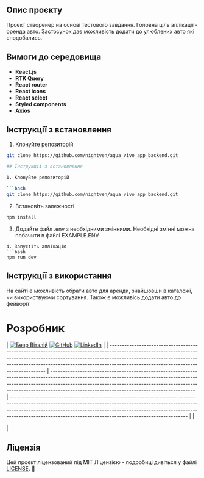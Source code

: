 ## Опис проєкту

Проєкт створенер на основі тестового завдання. Головна ціль аплікації - оренда авто. Застосунок дає можливість додати до улюблених авто які сподобались.

## Вимоги до середовища

- **React.js**
- **RTK Query**
- **React router**
- **React icons**
- **React select**
- **Styled components**
- **Axios**

## Інструкції з встановлення

1. Клонуйте репозиторій

````bash
git clone https://github.com/nightven/agua_vivo_app_backend.git

## Інструкції з встановлення

1. Клонуйте репозиторій

```bash
git clone https://github.com/nightven/agua_vivo_app_backend.git
````

2. Встановіть залежності

```bash
npm install
```

3. Додайте файл .env з необхідними змінними.
   Необхідні змінні можна побачити в файлі EXAMPLE.ENV

````
4. Запустіть аплікацію
```bash
npm run dev
````

## Інструкції з використання

На сайті є можливість обрати авто для аренди, знайшовши в каталожі, чи використвуючи сортування. Також є можливісь додати авто до фейворіт

# Розробник

| [![Беяр Віталій]([./foto.jpg](https://media.licdn.com/media/AAYQAQSOAAgAAQAAAAAAAB-zrMZEDXI2T62PSuT6kpB6qg.png))](https://github.com/nightven) [![GitHub](https://www.vectorlogo.zone/logos/github/github-icon.svg)](https://github.com/nightven) [![LinkedIn](https://www.vectorlogo.zone/logos/linkedin/linkedin-icon.svg)](https://www.linkedin.com/in/vitaliybeyar/) | 
| ---------------------------------------------------------------------------------------------------------------------------------------------------------------------------------------------------------------------------------------------------------------------------------------------- | ----------------------------------------------------------------------------------------------------------------------------------------------------------------------------------------------------------------------------------------------------------------------------------------------------- | ------------------------------------------------------------------------------------------------------------------------------------------------------------------------------------------------------------------------------------------------------------------------------------------------------------------ |
                                                                                                                                                                                                                                                                      |

|

## Ліцензія

Цей проєкт ліцензований під MIT Ліцензією - подробиці дивіться у файлі [LICENSE](LICENSE). 📄
